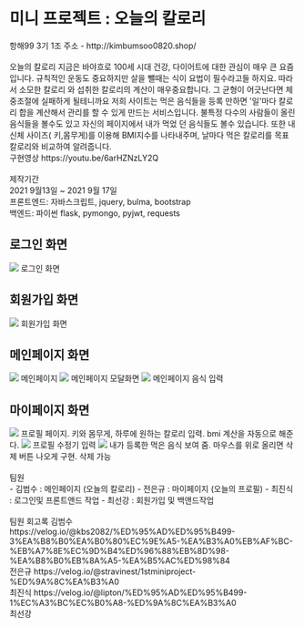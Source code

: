 <h1>미니 프로젝트 : 오늘의 칼로리</h1>
항해99 3기 1조 
주소 - http://kimbumsoo0820.shop/

<br/>
<br/>
오늘의 칼로리 지금은 바야흐로 100세 시대 건강, 다이어트에 대한 관심이 매우 큰 요즘입니다. 규칙적인 운동도 중요하지만 살을 뺄때는 식이 요법이 필수라고들 하지요. 따라서 소모한 칼로리 와 섭취한 칼로리의 계산이 매우중요합니다. 그 균형이 어긋난다면 체중조절에 실패하게 될테니까요 저희 사이트는 먹은 음식들을 등록 만하면 '일'마다 칼로리 합을 계산해서 관리를 할 수 있게 만드는 서비스입니다. 불특정 다수의 사람들이 올린 음식들을 볼수도 있고 자신의 페이지에서 내가 먹었 던 음식들도 볼수 있습니다. 또한 내 신체 사이즈( 키,몸무게)를 이용해 BMI지수를 나타내주며, 날마다 먹은 칼로리를 목표 칼로리와 비교하여 알려줍니다.
<br/>
구현영상
https://youtu.be/6arHZNzLY2Q
<br/>
<br/>
제작기간<br/>
2021 9월13일 ~ 2021 9월 17일
<br/>
프론트엔드: 자바스크립트, jquery, bulma, bootstrap
<br/>
백엔드: 파이썬 flask, pymongo, pyjwt, requests 

<h2>로그인 화면</h2>
<img src="https://user-images.githubusercontent.com/82028756/133881010-e0a5d9dc-480c-4e24-afbf-40e089b80d04.png">
로그인 화면

<h2>회원가입 화면</h2>
<img src="https://user-images.githubusercontent.com/82028756/133881390-68691815-e9ef-44ae-8a79-56cd9d0fedf0.png">
회원가입 화면

<h2>메인페이지 화면</h2>
<img src="https://user-images.githubusercontent.com/82028756/133881465-df4b3e95-f69a-4976-8bff-666e684518fc.png">
메인페이지

<img src="https://user-images.githubusercontent.com/82028756/133881512-27eff58b-e54b-4a67-a031-8e09cd46abc9.png">
메인페이지 모달화면

<img src="https://user-images.githubusercontent.com/82028756/133881548-7847bd4b-e69b-4220-ae77-2f9d7e62d557.png">
메인페이지 음식 입력

<h2>마이페이지 화면</h2>
<img src="https://user-images.githubusercontent.com/82028756/133881587-f017d6f5-0a42-4b32-941a-33bf186c19ef.png">
프로필 페이지. 키와 몸무게, 하루에 원하는 칼로리 입력. bmi 계산을 자동으로 해준다.

<img src="https://user-images.githubusercontent.com/82028756/133881808-dcc9499e-cd1e-4d02-9bc4-3521d52f5b83.png">
프로필 수정기 입력

<img src="https://user-images.githubusercontent.com/82028756/133881850-23e69e3e-d834-4265-a50c-38f7186dbf00.png">
내가 등록한 먹은 음식 보여 줌. 마우스를 위로 올리면 삭제 버튼 나오게 구현. 삭제 가능

<br>
<br>
팀원<br>
- 김범수 : 메인페이지 (오늘의 칼로리)  
- 전은규 : 마이페이지 (오늘의 프로필)  
- 최진식 : 로그인및 프론트앤드 작업  
- 최선강 : 회원가입 및 백앤드작업  
<br>
<br>
팀원 회고록 
김범수 https://velog.io/@kbs2082/%ED%95%AD%ED%95%B499-3%EA%B8%B0%EA%B0%80%EC%9E%A5-%EA%B3%A0%EB%AF%BC-%EB%A7%8E%EC%9D%B4%ED%96%88%EB%8D%98-%EA%B8%B0%EB%8A%A5-%EA%B5%AC%ED%98%84 <br>
전은규 https://velog.io/@stravinest/1stminiproject-%ED%9A%8C%EA%B3%A0
<br>
최진식 https://velog.io/@lipton/%ED%95%AD%ED%95%B499-1%EC%A3%BC%EC%B0%A8-%ED%9A%8C%EA%B3%A0
<br>
최선강
